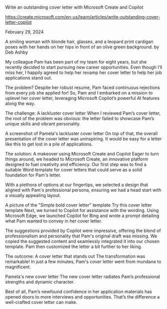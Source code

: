 Write an outstanding cover letter with Microsoft Create and Copilot

https://create.microsoft.com/en-us/learn/articles/write-outstanding-cover-letter-copilot

February 29, 2024

A smiling woman with blonde hair, glasses, and a leopard print cardigan poses with her hands on her hips in front of an olive green background.
by Deb Ashby

My colleague Pam has been part of my team for eight years, but she recently decided to start pursuing new career opportunities. Even though I’ll miss her, I happily agreed to help her revamp her cover letter to help her job applications stand out.

The problem? Despite her robust resume, Pam faced continuous rejections from every job she applied for! So, Pam and I embarked on a mission to uplevel her cover letter, leveraging Microsoft Copilot’s powerful AI features along the way.

The challenge: A lackluster cover letter
When I reviewed Pam’s cover letter, the root of the problem was obvious: the letter failed to showcase Pam’s unique skills and vibrant personality.

A screenshot of Pamela's lackluster cover letter
On top of that, the overall presentation of the cover letter was uninspiring. It would be easy for a letter like this to get lost in a pile of applications.

The solution: A makeover using Microsoft Create and Copilot
Eager to turn things around, we headed to Microsoft Create, an innovative platform designed to fuel creativity and efficiency. Our first step was to find a suitable Word template for cover letters that could serve as a solid foundation for Pam's letter.

With a plethora of options at our fingertips, we selected a design that aligned with Pam's professional persona, ensuring we had a head start with a visually appealing layout.

A picture of the "Simple bold cover letter" template
Try this cover letter template
Next, we turned to Copilot for assistance with the wording. Using Microsoft Edge, we launched Copilot for Bing and wrote a prompt detailing what Pam wanted to convey in her cover letter.

The suggestions provided by Copilot were impressive, offering the blend of professionalism and personality that Pam's original draft was missing. We copied the suggested content and seamlessly integrated it into our chosen template. Pam then customized the letter a bit further to her liking.

The outcome: A cover letter that stands out
The transformation was remarkable! In just a few minutes, Pam's cover letter went from mundane to magnificent.

Pamela's new cover letter
The new cover letter radiates Pam’s professional strengths and dynamic character.

Best of all, Pam’s newfound confidence in her application materials has opened doors to more interviews and opportunities. That’s the difference a well-crafted cover letter can make.
